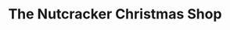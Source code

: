 ---
title: "The Nutcracker Christmas Shop"
url: /edinburgh/the-nutcracker-christmas-shop/
shop: shop
---